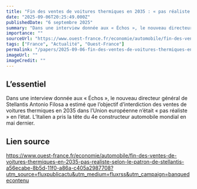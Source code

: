 ```yaml
---
title: "Fin des ventes de voitures thermiques en 2035 : « pas réaliste », selon le patron de Stellantis"
date: "2025-09-06T20:25:49.000Z"
publishedDate: "6 septembre 2025"
summary: "Dans une interview donnée aux « Échos », le nouveau directeur général de Stellantis Antonio Filosa a estimé que l’objectif d’interdiction des ventes de voitures thermiques en 2035 dans l’Union européenne n’était « pas réaliste » en l’état. L’Italien a pris la tête du 4e constructeur automobile mondial en mai dernier."
importance: ""
sourceUrl: "https://www.ouest-france.fr/economie/automobile/fin-des-ventes-de-voitures-thermiques-en-2035-pas-realiste-selon-le-patron-de-stellantis-a56ecabe-8b5d-11f0-a86a-c405a2987708?utm_source=fluxpublicactu&utm_medium=fluxrss&utm_campaign=banquedecontenu"
tags: ["France", "Actualité", "Ouest-France"]
permalink: "/papers/2025-09-06-fin-des-ventes-de-voitures-thermiques-en-2035-pas-realiste-selon-le-patron-de-stellantis"
imageUrl: ""
imageCredit: ""
---
```


## L’essentiel

Dans une interview donnée aux « Échos », le nouveau directeur général de Stellantis Antonio Filosa a estimé que l’objectif d’interdiction des ventes de voitures thermiques en 2035 dans l’Union européenne n’était « pas réaliste » en l’état. L’Italien a pris la tête du 4e constructeur automobile mondial en mai dernier.

## Lien source

https://www.ouest-france.fr/economie/automobile/fin-des-ventes-de-voitures-thermiques-en-2035-pas-realiste-selon-le-patron-de-stellantis-a56ecabe-8b5d-11f0-a86a-c405a2987708?utm_source=fluxpublicactu&utm_medium=fluxrss&utm_campaign=banquedecontenu
